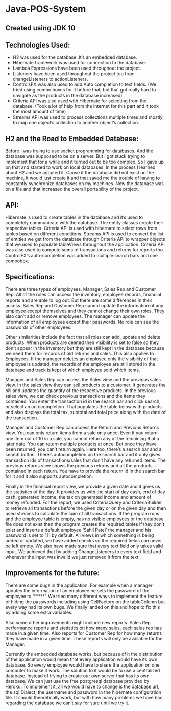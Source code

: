 # Java-POS-System
## Created using JDK 10

## Technologies Used:
  - H2 was used for the database. It’s an embedded database. 
  - Hibernate framework was used for connection to the database. 
  - Lambda Expressions have been used throughout the project.
  - Listeners have been used throughout the project too from changeListeners to actionListeners. 
  - ControlsFX was also used to add Auto completion to text fields. (We tried using combo boxes for it before that, but that got really hard to navigate as the products in the database increased) 
  - Criteria API was also used with Hibernate for selecting from the database. (Took a lot of help from the internet for this part and it took the most amount of time)
  - Streams API was used to process collections multiple times and mostly to map one object’s collection to another object’s collection. 

## H2 and the Road to Embedded Database:
Before I was trying to use socket programming for databases. And the database was supposed to be on a server. But I got stuck trying to implement that for a while and it turned out to be too complex. So I gave up on that and started to work on local databases. In the process I learned about H2 and we adopted it. Cause if the database did not exist on the machine, it would just create it and that saved me the trouble of having to constantly synchronize databases on my machines. Now the database was on a file and that increased the overall portability of the project.

## API:
Hibernate is used to create tables in the database and it’s used to completely communicate with the database. The entity classes create their respective tables. Criteria API is used with hibernate to select rows from tables based on different conditions. Streams API is used to convert the list of entities we get from the database through Criteria API to wrapper objects that we used to populate tableViews throughout the application. Criteria API was also used to compute sums of transactions and returns for reports too. ControlFX’s auto-completion was added to multiple search bars and one combobox. 

## Specifications:
There are three types of employees. Manager, Sales Rep and Customer Rep. All of the roles can access the inventory, employee records, financial reports and are able to log out. But there are some differences in their access. Sales Rep and Customer Rep cannot update the information of any employee except themselves and they cannot change their own roles. They also can’t add or remove employees. The manager can update the information of all employees except their passwords. No role can see the passwords of other employees. 

Other similarities include the fact that all roles can add, update and delete products. When products are deleted their visibility is set to false so they don’t appear in the inventory but they are still kept in the database because we need them for records of old returns and sales. This also applies to Employees. If the manager deletes an employee only the visibility of that employee is updated, the records of the employee are still stored in the database and track is kept of which employee sold which items. 

Manager and Sales Rep can access the Sales view and the previous sales view. In the sales view they can sell products to a customer. It generates the bill and updates the quantity of the respective products. In the previous sales view, we can check previous transactions and the items they contained. You enter the transaction id in the search bar and click search, or select an autocompletion. That populates the table below with products and also displays the total tax, subtotal and total price along with the date of the transaction. 

Manager and Customer Rep can access the Return and Previous Returns view. You can only return items from a sale only once. Even if you return one item out of 10 in a sale, you cannot return any of the remaining 9 at a later date. You can return multiple products at once. But  once they have been returned, you can’t return again. Here too, there’s a search bar and a search button. There’s autocompletion on the search bar and it only gives transaction ids of transactions/sales that don’t have any returned items. The previous returns view shows the previous returns and all the products contained in each return. You have to provide the return id in the search bar for it and it also supports autocompletion. 

Finally in the financial report view, we provide a given date and it gives us the statistics of the day. It provides us with the start of day cash, end of day cash, generated income, the tax on generated income and amount of money refunded. For the report, we used CriteriaQuery and CriteriaBuilder to retrieve all transactions before the given day or on the given day and then used streams to calculate the sum of all transactions.
If the program runs and the employee table is empty, has no visible employees or the database file does not exist then the program creates the required tables if they don’t exist and inserts a default employee ‘Sahil Patel’ the manager and his password is set to 111 by default. All views in which something is being added or updated, we have added checks so the required fields can never be left empty. We also have made sure that every text field only takes valid input. We achieved that by adding ChangeListeners to every text field and whenever the input was invalid we just removed it from the text.

## Improvements for the future:
There are some bugs in the application. For example when a manager updates the information of an employee he sets the password of the employee to ‘*****’. We tried many different ways to implement the feature of hiding the passwords including using CellFactory on the tableColumn but every way had its own bugs. We finally landed on this and hope to fix this by adding some extra variables. 

Also some other improvements might include new reports. Sales Rep performance reports and statistics on how many sales, each sales rep has made in a given time. Also reports for Customer Rep for how many returns they have made in a given time. These reports will only be available for the Manager.

Currently the embedded database works, but because of it the distribution of the application would mean that every application would have its own database. So every employee would have to share the application on one computer to make it work. The solution to it would be to use a centralized database. Instead of trying to create our own server that has its own database. We can just use the free postgresql database provided by Heroku. To implement it, all we would have to change is the database url, the sql Dialect, the username and password in the hibernate configuration file. It should theoretically work, but with how many problems we have had regarding the database we can’t say for sure until we try it. 
